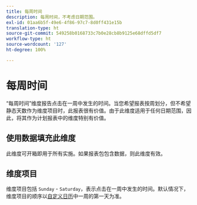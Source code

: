 ```yaml
---
title: 每周时间
description: 每周时间，不考虑日期范围。
exl-id: 01aa6b5f-49e6-4f86-97c7-8d0ff431e15b
translation-type: ht
source-git-commit: 549258b0168733c7b0e28cb8b9125e68dffd5df7
workflow-type: ht
source-wordcount: '127'
ht-degree: 100%

---
```


# 每周时间

“每周时间”维度报告点击在一周中发生的时间。当您希望报表按周划分，但不希望静态天数作为维度项目时，此报表很有价值。由于此维度适用于任何日期范围，因此，将其作为计划报表中的维度特别有价值。

## 使用数据填充此维度

此维度可开箱即用于所有实施。如果报表包包含数据，则此维度有效。

## 维度项目

维度项目包括 `Sunday` - `Saturday`，表示点击在一周中发生的时间。默认情况下，维度项目的顺序以[自定义日历](/help/admin/admin/custom-calendar.md)中一周的第一天为准。
